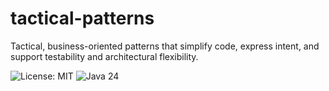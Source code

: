 # tactical-patterns
Tactical, business-oriented patterns that simplify code, express intent, and support testability and architectural flexibility.

![License: MIT](https://img.shields.io/badge/License-MIT-green.svg)
![Java 24](https://img.shields.io/badge/Java-24-blue)

